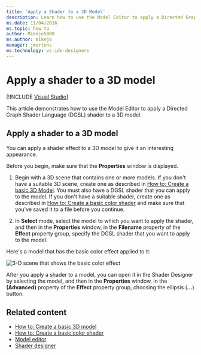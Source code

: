 ```yaml
---
title: 'Apply a Shader to a 3D Model'
description: Learn how to use the Model Editor to apply a Directed Graph Shader Language shader to a 3D model to give it an interesting appearance.
ms.date: 11/04/2016
ms.topic: how-to
author: Mikejo5000
ms.author: mikejo
manager: jmartens
ms.technology: vs-ide-designers
---
```

# Apply a shader to a 3D model

 [!INCLUDE [Visual Studio](~/includes/applies-to-version/vs-windows-only.md)]

This article demonstrates how to use the Model Editor to apply a Directed Graph Shader Language (DGSL) shader to a 3D model.

## Apply a shader to a 3D model

You can apply a shader effect to a 3D model to give it an interesting appearance.

Before you begin, make sure that the **Properties** window is displayed.

1. Begin with a 3D scene that contains one or more models. If you don't have a suitable 3D scene, create one as described in [How to: Create a basic 3D Model](../designers/how-to-create-a-basic-3-d-model.md). You must also have a DGSL shader that you can apply to the model. If you don't have a suitable shader, create one as described in [How to: Create a basic color shader](../designers/how-to-create-a-basic-color-shader.md) and make sure that you've saved it to a file before you continue.

2. In **Select** mode, select the model to which you want to apply the shader, and then in the **Properties** window, in the **Filename** property of the **Effect** property group, specify the DGSL shader that you want to apply to the model.

Here's a model that has the basic color effect applied to it:

![3&#45;D scene that shows the basic color effect](../designers/media/digit-3d-model-effect.png)

After you apply a shader to a model, you can open it in the Shader Designer by selecting the model, and then in the **Properties** window, in the **(Advanced)** property of the **Effect** property group, choosing the ellipsis (**...**) button.

## Related content

- [How to: Create a basic 3D model](../designers/how-to-create-a-basic-3-d-model.md)
- [How to: Create a basic color shader](../designers/how-to-create-a-basic-color-shader.md)
- [Model editor](../designers/model-editor.md)
- [Shader designer](../designers/shader-designer.md)
